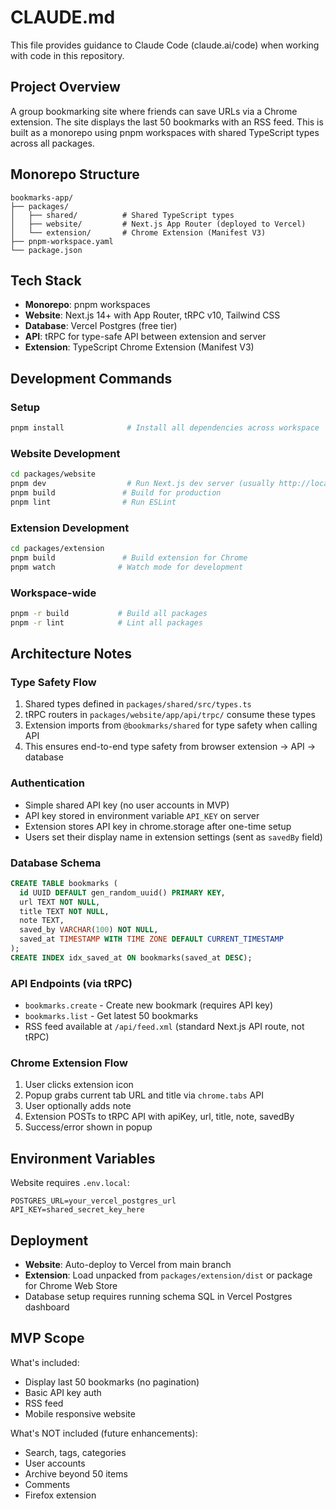 # CLAUDE.md

This file provides guidance to Claude Code (claude.ai/code) when working with code in this repository.

## Project Overview

A group bookmarking site where friends can save URLs via a Chrome extension. The site displays the last 50 bookmarks with an RSS feed. This is built as a monorepo using pnpm workspaces with shared TypeScript types across all packages.

## Monorepo Structure

```
bookmarks-app/
├── packages/
│   ├── shared/          # Shared TypeScript types
│   ├── website/         # Next.js App Router (deployed to Vercel)
│   └── extension/       # Chrome Extension (Manifest V3)
├── pnpm-workspace.yaml
└── package.json
```

## Tech Stack

- **Monorepo**: pnpm workspaces
- **Website**: Next.js 14+ with App Router, tRPC v10, Tailwind CSS
- **Database**: Vercel Postgres (free tier)
- **API**: tRPC for type-safe API between extension and server
- **Extension**: TypeScript Chrome Extension (Manifest V3)

## Development Commands

### Setup
```bash
pnpm install              # Install all dependencies across workspace
```

### Website Development
```bash
cd packages/website
pnpm dev                  # Run Next.js dev server (usually http://localhost:3000)
pnpm build               # Build for production
pnpm lint                # Run ESLint
```

### Extension Development
```bash
cd packages/extension
pnpm build               # Build extension for Chrome
pnpm watch              # Watch mode for development
```

### Workspace-wide
```bash
pnpm -r build           # Build all packages
pnpm -r lint            # Lint all packages
```

## Architecture Notes

### Type Safety Flow
1. Shared types defined in `packages/shared/src/types.ts`
2. tRPC routers in `packages/website/app/api/trpc/` consume these types
3. Extension imports from `@bookmarks/shared` for type safety when calling API
4. This ensures end-to-end type safety from browser extension → API → database

### Authentication
- Simple shared API key (no user accounts in MVP)
- API key stored in environment variable `API_KEY` on server
- Extension stores API key in chrome.storage after one-time setup
- Users set their display name in extension settings (sent as `savedBy` field)

### Database Schema
```sql
CREATE TABLE bookmarks (
  id UUID DEFAULT gen_random_uuid() PRIMARY KEY,
  url TEXT NOT NULL,
  title TEXT NOT NULL,
  note TEXT,
  saved_by VARCHAR(100) NOT NULL,
  saved_at TIMESTAMP WITH TIME ZONE DEFAULT CURRENT_TIMESTAMP
);
CREATE INDEX idx_saved_at ON bookmarks(saved_at DESC);
```

### API Endpoints (via tRPC)
- `bookmarks.create` - Create new bookmark (requires API key)
- `bookmarks.list` - Get latest 50 bookmarks
- RSS feed available at `/api/feed.xml` (standard Next.js API route, not tRPC)

### Chrome Extension Flow
1. User clicks extension icon
2. Popup grabs current tab URL and title via `chrome.tabs` API
3. User optionally adds note
4. Extension POSTs to tRPC API with apiKey, url, title, note, savedBy
5. Success/error shown in popup

## Environment Variables

Website requires `.env.local`:
```
POSTGRES_URL=your_vercel_postgres_url
API_KEY=shared_secret_key_here
```

## Deployment

- **Website**: Auto-deploy to Vercel from main branch
- **Extension**: Load unpacked from `packages/extension/dist` or package for Chrome Web Store
- Database setup requires running schema SQL in Vercel Postgres dashboard

## MVP Scope

What's included:
- Display last 50 bookmarks (no pagination)
- Basic API key auth
- RSS feed
- Mobile responsive website

What's NOT included (future enhancements):
- Search, tags, categories
- User accounts
- Archive beyond 50 items
- Comments
- Firefox extension

